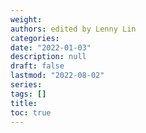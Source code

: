 ```yaml
---
weight: 
authors: edited by Lenny Lin
categories: 
date: "2022-01-03"
description: null
draft: false
lastmod: "2022-08-02"
series: 
tags: []
title: 
toc: true
---
```





<!--more-->

